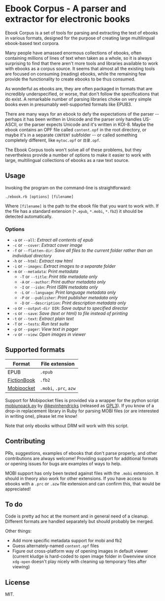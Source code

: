 # Ebook Corpus - A parser and extractor for electronic books

Ebook Corpus is a set of tools for parsing and extracting the text of ebooks in various formats, designed for the purpose of creating large multilingual ebook-based text corpora.

Many people have amassed enormous collections of ebooks, often containing millions of lines of text when taken as a whole, so it is always surprising to find that there aren't more tools and libraries available to work with ebooks as a corpus source. It seems that almost all the existing tools are focused on consuming (reading) ebooks, while the remaining few provide the functionality to create ebooks to be thus consumed.

As wonderful as ebooks are, they are often packaged in formats that are incredibly underspecified, or worse, that don't follow the specifications that do exist. A remarkable number of parsing libraries choke on very simple books even in presumably well-supported formats like EPUB3.

There are many ways for an ebook to defy the expectations of the parser -- perhaps it has been written in Unicode and the parser only handles US-ASCII, or the parser expects Unicode and it's written in KOI-8. Maybe the ebook contains an OPF file called `content.opf` in the root directory, or maybe it's in a separate `CONTENT` subfolder -- or called something completely different, like `mytoc.opf` or `目录.opf`.

The Ebook Corpus tools won't solve all of these problems, but they nevertheless provide a number of options to make it easier to work with large, multilingual collections of ebooks as a raw text source.

## Usage

Invoking the program on the command-line is straightforward:

    ./ebook.rb [options] [filename]

Where `[filename]` is the path to the ebook file that you want to work with. If the file has a standard extension (`*.epub`, `*.mobi`, `*.fb2`) it should be detected automatically.

### Options

* `-a` or `--all`: _Extract all contents of epub_
* `-c` or `--cover`: _Extract cover image_
* `-f` or `--flatten-dir`: _Save all files to the current folder rather than an individual directory_
* `-h` or `--html`: _Extract raw html_
* `-i` or `--images`: _Extract images to a separate folder_
* `-m` or `--metadata`: _Print metadata_
  * `-T` or `--title`: _Print title metadata only_
  * `-A` or `--author`: _Print author metadata only_
  * `-I` or `--isbn`: _Print ISBN metadata only_
  * `-L` or `--language`: _Print language metadata only_
  * `-P` or `--publisher`: _Print publisher metadata only_
  * `-D` or `--description`: _Print description metadata only_
* `-o` or `--output-dir DIR`: _Save output to specified director_
* `-s` or `--save`: _Save (text or html) to file instead of printing_
* `-t` or `--text`: _Extract plain text_
* `-T` or `--tests`: _Run test suite_
* `-p` or `--pager`: _View text in pager_
* `-v` or `--view`: _Open images in viewer_

## Supported formats

Format | File extension
------ | --------------
EPUB | `.epub`
[FictionBook](https://en.wikipedia.org/wiki/FictionBook) | `.fb2`
[Mobipocket](http://wiki.mobileread.com/wiki/MOBI) | `.mobi`, `.prc`, `azw`

Support for Mobipocket files is provided via a wrapper for the python script [mobiunpack.py](http://www.mobileread.com/forums/showthread.php?t=61986) by [@kevinhendricks](https://github.com/kevinhendricks) (released as [GPL3](https://github.com/kevinhendricks/KindleUnpack/blob/master/COPYING.txt)). If you know of a drop-in replacement library in Ruby for parsing MOBI files (or are interested in writing one), please let me know!

Note that only ebooks without DRM will work with this script.

## Contributing

PRs, suggestions, examples of ebooks that don't parse properly, and other contributions are always welcome! Providing support for additional formats or opening issues for bugs are examples of ways to help.

MOBI support has only been tested against files with the `.mobi` extension. It should in theory also work for other extensions. If you have access to ebooks with a `.prc` or `.azw` file extension and can confirm this, that would be appreciated!

## To do

Code is pretty ad hoc at the moment and in general need of a cleanup. Different formats are handled separately but should probably be merged.

Other things:

* Add more specific metadata support for mobi and fb2
* Guess alternately-named `content.opf` files
* Figure out cross-platform way of opening images in default viewer (current kludge is hard-coded to open image folder in Gwenview since `xdg-open` doesn't play nicely with cleaning up temporary files after viewing)

## License

MIT.
